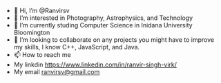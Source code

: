 - 👋 Hi, I’m @Ranvirsv
- 👀 I’m interested in Photography, Astrophysics, and Technology
- 🌱 I’m currently studing Computer Science in Inidana University Bloomington
- 💞️ I’m looking to collaborate on any projects you might have to improve my skills, I know C++, JavaScript, and Java.
- 📫 How to reach me 
- My linkdin https://www.linkedin.com/in/ranvir-singh-virk/
- My email ranvirsv@gmail.com
